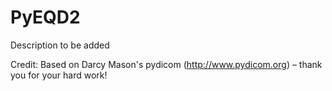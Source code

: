 # PyEQD2
Description to be added


Credit: 
Based on Darcy Mason's pydicom (http://www.pydicom.org) – thank you for your hard work!
